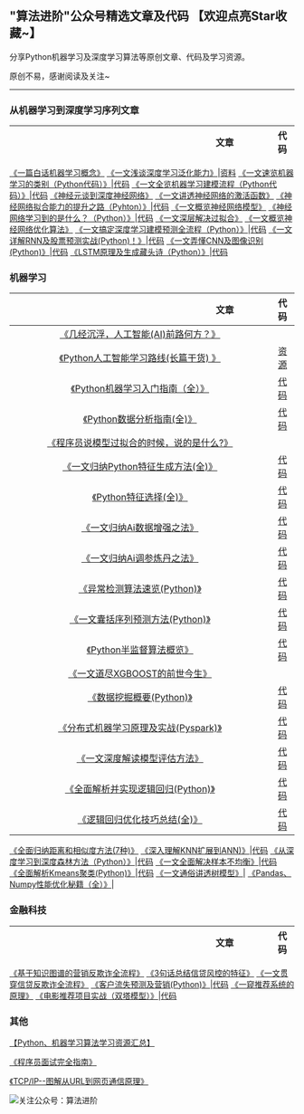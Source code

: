 ## "算法进阶"公众号精选文章及代码 【欢迎点亮Star收藏~】

分享Python机器学习及深度学习算法等原创文章、代码及学习资源。

原创不易，感谢阅读及关注~

---
<h3 id="2">从机器学习到深度学习序列文章</h3>

|<img width=300/>文章<img width=300/>| 代码|
 :-: | :-: |
[《一篇白话机器学习概念》](https://github.com/aialgorithm/Blog/issues/19)
[《一文浅谈深度学习泛化能力》](https://github.com/aialgorithm/Blog/issues/46)|[资料](https://github.com/aialgorithm/Blog/tree/master/projects/%E4%B8%80%E6%96%87%E6%B5%85%E8%B0%88%E6%B7%B1%E5%BA%A6%E5%AD%A6%E4%B9%A0%E6%B3%9B%E5%8C%96%E8%83%BD%E5%8A%9B)
[《一文速览机器学习的类别（Python代码）》](https://github.com/aialgorithm/Blog/issues/20)|[代码](https://github.com/aialgorithm/Blog/tree/master/projects/%E4%B8%80%E6%96%87%E9%80%9F%E8%A7%88%E6%9C%BA%E5%99%A8%E5%AD%A6%E4%B9%A0%E7%9A%84%E7%B1%BB%E5%88%AB%EF%BC%88Python%E4%BB%A3%E7%A0%81%EF%BC%89)
[《一文全览机器学习建模流程（Python代码）》](https://github.com/aialgorithm/Blog/issues/21)|[代码](https://github.com/aialgorithm/Blog/tree/master/projects/%E4%B8%80%E6%96%87%E5%85%A8%E8%A7%88%E6%9C%BA%E5%99%A8%E5%AD%A6%E4%B9%A0%E5%BB%BA%E6%A8%A1%E6%B5%81%E7%A8%8B%EF%BC%88Python%E4%BB%A3%E7%A0%81%EF%BC%89)
[《神经元谈到深度神经网络》](https://github.com/aialgorithm/Blog/issues/23)
[《一文讲透神经网络的激活函数》](https://github.com/aialgorithm/Blog/issues/24)
[《神经网络拟合能力的提升之路（Pyhton）》](https://github.com/aialgorithm/Blog/issues/25)|[代码](https://github.com/aialgorithm/Blog/tree/master/projects/%E7%A5%9E%E7%BB%8F%E7%BD%91%E7%BB%9C%E6%8B%9F%E5%90%88%E8%83%BD%E5%8A%9B%E7%9A%84%E6%8F%90%E5%8D%87%E4%B9%8B%E8%B7%AF%EF%BC%88Pyhton%EF%BC%89)
[《一文概览神经网络模型》](https://github.com/aialgorithm/Blog/issues/26)
[《神经网络学习到的是什么？（Python）》](https://github.com/aialgorithm/Blog/issues/27)|[代码](https://github.com/aialgorithm/Blog/tree/master/projects/%E7%A5%9E%E7%BB%8F%E7%BD%91%E7%BB%9C%E5%AD%A6%E4%B9%A0%E5%88%B0%E7%9A%84%E6%98%AF%E4%BB%80%E4%B9%88%EF%BC%9F%EF%BC%88Python%EF%BC%89)
[《一文深层解决过拟合》](https://github.com/aialgorithm/Blog/issues/29)
[《一文概览神经网络优化算法》](https://github.com/aialgorithm/Blog/issues/30)
[《一文搞定深度学习建模预测全流程（Python）》](https://github.com/aialgorithm/Blog/issues/31)|[代码](https://github.com/aialgorithm/Blog/tree/master/projects/%E4%B8%80%E6%96%87%E6%90%9E%E5%AE%9A%E6%B7%B1%E5%BA%A6%E5%AD%A6%E4%B9%A0%E5%BB%BA%E6%A8%A1%E9%A2%84%E6%B5%8B%E5%85%A8%E6%B5%81%E7%A8%8B(Python))
[《一文详解RNN及股票预测实战(Python)！》](https://github.com/aialgorithm/Blog/issues/35)|[代码](https://github.com/aialgorithm/Blog/tree/master/projects/%E4%B8%80%E6%96%87%E8%AF%A6%E8%A7%A3RNN%E5%8F%8A%E5%AE%9E%E6%88%98(Python))
[《一文弄懂CNN及图像识别(Python)》](https://github.com/aialgorithm/Blog/issues/37)|[代码](https://github.com/aialgorithm/Blog/tree/master/projects/%E4%B8%80%E6%96%87%E5%BC%84%E6%87%82CNN%E5%8F%8A%E5%9B%BE%E5%83%8F%E8%AF%86%E5%88%AB(Python))
[《LSTM原理及生成藏头诗（Python）》](https://github.com/aialgorithm/Blog/issues/41)|[代码](https://github.com/aialgorithm/Blog/tree/master/projects/LSTM)

<h3 id="1">机器学习</h3>

|<img width=300/>文章<img width=300/>| 代码|
 :-: | :-: |
[《几经沉浮，人工智能(AI)前路何方？》](https://github.com/aialgorithm/Blog/issues/16)|
[《Python人工智能学习路线(长篇干货) 》](https://github.com/aialgorithm/Blog/issues/22)|[资源](https://github.com/aialgorithm/AiPy)
[《Python机器学习入门指南（全）》](https://github.com/aialgorithm/Blog/issues/2)|[代码](https://github.com/aialgorithm/Blog/tree/master/projects/Python%E6%9C%BA%E5%99%A8%E5%AD%A6%E4%B9%A0%E5%85%A5%E9%97%A8%E6%8C%87%E5%8D%97demo)
[《Python数据分析指南(全)》](https://github.com/aialgorithm/Blog/issues/14)|[代码](https://github.com/aialgorithm/Blog/tree/master/projects/Python%E6%95%B0%E6%8D%AE%E5%88%86%E6%9E%90%E6%8C%87%E5%8D%97(%E5%85%A8))
[《程序员说模型过拟合的时候，说的是什么?》](https://github.com/aialgorithm/Blog/issues/3)|
[《一文归纳Python特征生成方法(全)》](https://github.com/aialgorithm/Blog/issues/11)|[代码](https://github.com/aialgorithm/Blog/tree/master/projects/%E4%B8%80%E6%96%87%E5%BD%92%E7%BA%B3Python%E7%89%B9%E5%BE%81%E7%94%9F%E6%88%90%E6%96%B9%E6%B3%95)
[《Python特征选择(全)》](https://github.com/aialgorithm/Blog/issues/10)|[代码](https://github.com/aialgorithm/Blog/tree/master/projects/Python%E7%89%B9%E5%BE%81%E9%80%89%E6%8B%A9)
[《一文归纳Ai数据增强之法》](https://github.com/aialgorithm/Blog/issues/13)|[代码](https://github.com/aialgorithm/Blog/tree/master/projects/%E4%B8%80%E6%96%87%E5%BD%92%E7%BA%B3Ai%E6%95%B0%E6%8D%AE%E5%A2%9E%E5%BC%BA%E4%B9%8B%E6%B3%95)
[《一文归纳Ai调参炼丹之法》](https://github.com/aialgorithm/Blog/issues/12)|[代码](https://github.com/aialgorithm/Blog/tree/master/projects/%E4%B8%80%E6%96%87%E5%BD%92%E7%BA%B3Ai%E8%B0%83%E5%8F%82%E7%82%BC%E4%B8%B9%E4%B9%8B%E6%B3%95)
[《异常检测算法速览(Python)》](https://github.com/aialgorithm/Blog/issues/18)|[代码](https://github.com/aialgorithm/Blog/tree/master/projects/%E5%BC%82%E5%B8%B8%E6%A3%80%E6%B5%8B%E7%AE%97%E6%B3%95%E9%80%9F%E8%A7%88(Python%E6%BA%90%E7%A0%81))
[《一文囊括序列预测方法(Python)》](https://github.com/aialgorithm/Blog/issues/7)|[代码](https://github.com/aialgorithm/Blog/tree/master/projects/%E4%B8%80%E6%96%87%E5%9B%8A%E6%8B%AC%E5%BA%8F%E5%88%97%E9%A2%84%E6%B5%8B%E6%96%B9%E6%B3%95(Python))
[《Python半监督算法概览》](https://github.com/aialgorithm/Blog/issues/15)|[代码](https://github.com/aialgorithm/Blog/tree/master/projects/Python%E5%8D%8A%E7%9B%91%E7%9D%A3%E7%AE%97%E6%B3%95%E6%A6%82%E8%A7%88)
[《一文道尽XGBOOST的前世今生》](https://github.com/aialgorithm/Blog/issues/4)|
[《数据挖掘概要(Python)》](https://github.com/aialgorithm/datamining)|[代码](https://github.com/aialgorithm/Blog/tree/master/projects/Python%E6%95%B0%E6%8D%AE%E6%8C%96%E6%8E%98%E6%A6%82%E8%A6%81)
[《分布式机器学习原理及实战(Pyspark)》](https://github.com/aialgorithm/Blog/issues/17)|[代码](https://github.com/aialgorithm/Blog/tree/master/projects/%E5%88%86%E5%B8%83%E5%BC%8F%E6%9C%BA%E5%99%A8%E5%AD%A6%E4%B9%A0%E5%8E%9F%E7%90%86%E5%8F%8A%E5%AE%9E%E6%88%98(Pyspark))
[《一文深度解读模型评估方法》](https://github.com/aialgorithm/Blog/issues/32)|[代码](https://github.com/aialgorithm/Blog/tree/master/projects/%E4%B8%80%E6%96%87%E6%B7%B1%E5%BA%A6%E8%A7%A3%E8%AF%BB%E6%A8%A1%E5%9E%8B%E8%AF%84%E4%BC%B0%E6%96%B9%E6%B3%95)
[《全面解析并实现逻辑回归(Python)》](https://github.com/aialgorithm/Blog/issues/33)|[代码](https://github.com/aialgorithm/Blog/tree/master/projects/%E5%85%A8%E9%9D%A2%E8%A7%A3%E6%9E%90%E9%80%BB%E8%BE%91%E5%9B%9E%E5%BD%92%E6%A8%A1%E5%9E%8B%E5%8F%8A%E5%AE%9E%E7%8E%B0(Python))
[《逻辑回归优化技巧总结(全)》](https://github.com/aialgorithm/Blog/issues/34)|[代码](https://github.com/aialgorithm/Blog/tree/master/projects/%E9%80%BB%E8%BE%91%E5%9B%9E%E5%BD%92%E4%BC%98%E5%8C%96%E6%8A%80%E5%B7%A7%E6%80%BB%E7%BB%93(%E5%85%A8))
[《全面归纳距离和相似度方法(7种)》](https://github.com/aialgorithm/Blog/issues/36)
[《深入理解KNN扩展到ANN)》](https://github.com/aialgorithm/Blog/issues/38)|[代码](https://github.com/aialgorithm/Blog/tree/master/projects/%E6%B7%B1%E5%85%A5%E7%90%86%E8%A7%A3KNN%E6%89%A9%E5%B1%95%E5%88%B0ANN)
[《从深度学习到深度森林方法（Python）》](https://github.com/aialgorithm/Blog/issues/38)|[代码](https://github.com/aialgorithm/Blog/tree/master/projects/%E6%B7%B1%E5%BA%A6%E6%A3%AE%E6%9E%97%E9%A2%84%E6%B5%8B)
[《一文全面解决样本不均衡》](https://github.com/aialgorithm/Blog/issues/40)|[代码](https://github.com/aialgorithm/Blog/tree/master/projects/%E4%B8%80%E6%96%87%E8%A7%A3%E5%86%B3%E6%A0%B7%E6%9C%AC%E4%B8%8D%E5%9D%87%E8%A1%A1(%E5%85%A8))
[《全面解析Kmeans聚类(Python)》](https://github.com/aialgorithm/Blog/issues/42)|[代码](./projects/kmeans++)
[《一文通俗讲透树模型》](https://github.com/aialgorithm/Blog/issues/47)|[]()
[《Pandas、Numpy性能优化秘籍（全）》](https://github.com/aialgorithm/Blog/issues/48)|[]()

<h3 id="3">金融科技</h3>

|<img width=300/>文章<img width=300/>| 代码|
 :-: | :-: |
[《基于知识图谱的营销反欺诈全流程》](https://github.com/aialgorithm/Blog/issues/6)
[《3句话总结信贷风控的特征》](https://github.com/aialgorithm/Blog/issues/44)
[《一文贯穿信贷反欺诈全流程》](https://github.com/aialgorithm/Blog/issues/9)
[《客户流失预测及营销(Python)》](https://github.com/aialgorithm/Blog/issues/8)|[代码](https://github.com/aialgorithm/Blog/tree/master/projects/%E5%AE%A2%E6%88%B7%E6%B5%81%E5%A4%B1%E9%A2%84%E6%B5%8B%E5%8F%8A%E8%90%A5%E9%94%80)
[《一窥推荐系统的原理》](https://github.com/aialgorithm/Blog/issues/43)
[《电影推荐项目实战（双塔模型）》](https://github.com/aialgorithm/Blog/issues/45)|[代码](https://github.com/aialgorithm/Blog/tree/master/projects/%E6%8E%A8%E8%8D%90%E7%AE%97%E6%B3%95%E5%AE%9E%E6%88%98)


### 其他
[【Python、机器学习算法学习资源汇总】](https://github.com/aialgorithm/AiPy)

[《程序员面试完全指南》](https://github.com/aialgorithm/Blog/issues/28)

[《TCP/IP--图解从URL到网页通信原理》](https://github.com/aialgorithm/Blog/issues/1)


![关注公众号：算法进阶](https://user-images.githubusercontent.com/33707637/119756102-9f9b5200-bed5-11eb-85f9-5dbc264d447d.png)
